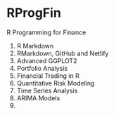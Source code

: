 # RProgFin
R Programming for Finance

1. R Markdown
2. RMarkdown, GitHub and Netlify
3. Advanced GGPLOT2
4. Portfolio Analysis
5. Financial Trading in R
6. Quantitative Risk Modeling
8. Time Series Analysis
9. ARIMA Models
10. 
